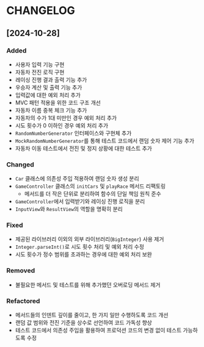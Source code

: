 # CHANGELOG

## [2024-10-28]

### Added

- 사용자 입력 기능 구현
- 자동차 전진 로직 구현
- 레이싱 진행 결과 출력 기능 추가
- 우승자 계산 및 출력 기능 추가
- 입력값에 대한 예외 처리 추가
- MVC 패턴 적용을 위한 코드 구조 개선
- 자동차 이름 중복 체크 기능 추가
- 자동차의 수가 1대 미만인 경우 예외 처리 추가
- 시도 횟수가 0 이하인 경우 예외 처리 추가
- `RandomNumberGenerator` 인터페이스와 구현체 추가
- `MockRandomNumberGenerator`를 통해 테스트 코드에서 랜덤 숫자 제어 기능 추가
- 자동차 이동 테스트에서 전진 및 정지 상황에 대한 테스트 추가

### Changed

- `Car` 클래스에 의존성 주입 적용하여 랜덤 숫자 생성 분리
- `GameController` 클래스의 `initCars` 및 `playRace` 메서드 리팩토링
    - 메서드를 더 작은 단위로 분리하여 함수의 단일 책임 원칙 준수
- `GameController`에서 입력받기와 레이싱 진행 로직을 분리
- `InputView`와 `ResultView`의 역할을 명확히 분리

### Fixed

- 제공된 라이브러리 이외의 외부 라이브러리(`BigInteger`) 사용 제거
- `Integer.parseInt()`로 시도 횟수 처리 및 예외 처리 수정
- 시도 횟수가 정수 범위를 초과하는 경우에 대한 예외 처리 보완

### Removed

- 불필요한 메서드 및 테스트를 위해 추가했던 오버로딩 메서드 제거

### Refactored

- 메서드들의 인덴트 깊이를 줄이고, 한 가지 일만 수행하도록 코드 개선
- 랜덤 값 범위와 전진 기준을 상수로 선언하여 코드 가독성 향상
- 테스트 코드에서 의존성 주입을 활용하여 프로덕션 코드의 변경 없이 테스트 가능하도록 수정